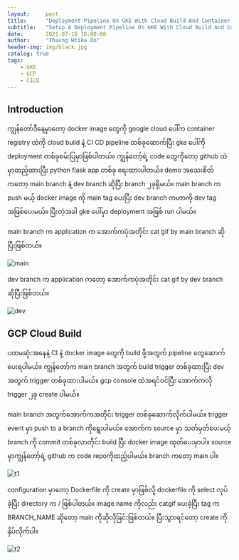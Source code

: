 ```yaml
---
layout:     post
title:      "Deployment Pipeline On GKE With Cloud Build And Container Registry"
subtitle:   "Setup A Deployment Pipeline On GKE With Cloud Build And Container Registry"
date:       2021-07-16 18:00:00
author:     "Thaung Htike Oo"
header-img: img/black.jpg
catalog: true
tags:
    - GKE
    - GCP
    - CICD
---    
```


<h2> Introduction </h2>

ကျွန်တော်ဒီနေ့မှာတော့ docker image တွေကို google cloud ပေါ်က container registry ထဲကို cloud build နဲ့ CI CD pipeline တစ်ခုဆောက်ပြီး gke ပေါ်ကို deployment တစ်ခုစမ်းပြမှာဖြစ်ပါတယ်။ ကျွန်တော့်ရဲ့ code တွေကိုတော့ github ထဲမှာထည့်ထားပြီး python flask app တစ်ခု ရေးထားပါတယ်။ demo အသေးစိတ်ကတော့ main branch နဲ့ dev branch ဆိုပြီး branch ၂ခုရှိမယ်။ main branch က push မယ့် docker image ကို main tag ပေးပြီး dev branch ကဟာကို dev tag အဖြစ်ပေးမယ်။ ပြီးတဲ့အခါ gke ပေါ်မှာ deployment အဖြစ် run ပါမယ်။

main branch က application က အောက်ကပုံအတိုင်း cat gif by main branch ဆိုပြီးဖြစ်တယ်။

![main](https://raw.githubusercontent.com/thaunggyee/thaunggyee.github.io/master/img/main.png)

dev branch က application ကတော့ အောက်ကပုံအတိုင်း cat gif by dev branch ဆိုပြီးဖြစ်တယ်။

![dev](https://raw.githubusercontent.com/thaunggyee/thaunggyee.github.io/master/img/dev.png)

<h2> GCP Cloud Build </h2>

ပထမဆုံးအနေနဲ့ CI နဲ့ docker image တွေကို build ဖို့အတွက် pipeline တွေဆောက်ပေးရပါမယ်။ ကျွန်တော်က main branch အတွက် build trigger တစ်ခုထားပြီး dev အတွက် trigger တစ်ခုထားပါမယ်။ gcp console ထဲအရင်ဝင်ပြီး အောက်ကလို trigger ၂ခု create ပါမယ်။

main branch အတွက်အောက်ကအတိုင်း trigger တစ်ခုဆောက်လိုက်ပါမယ်။ trigger event မှာ push to a branch ကိုရွေးပါမယ်။ အောက်က source မှာ သတ်မှတ်ပေးမယ့် branch ကို commit တစ်ခုလာတိုင်း build ပြီး docker image ထုတ်ပေးမှာပါ။ source မှာကျွန်တော့်ရဲ့ github က code repoကိုထည့်ပါမယ်။ branch ကတော့ main ပါ။

![t1](https://raw.githubusercontent.com/thaunggyee/thaunggyee.github.io/master/img/t2.png)
 
configuration မှာတော့ Dockerfile ကို create မှာဖြစ်လို့ dockerfile ကို select လုပ်ခဲ့ပြီး directory က / ဖြစ်ပါတယ်။ image name ကိုလည်း catgif ပေးခဲ့ပြီး tag က BRANCH_NAME ဆိုတော့ main ကိုဆိုလိုခြင်းဖြစ်တယ်။ ပြီးသွားရင်တော့ create ကိုနှိပ်လိုက်ပါ။

![t2](https://raw.githubusercontent.com/thaunggyee/thaunggyee.github.io/master/img/t2.png)
